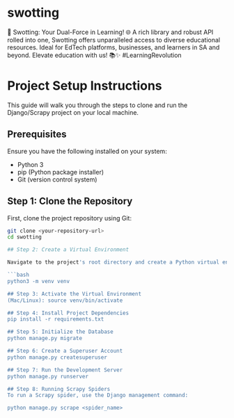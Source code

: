 # swotting
🚀 Swotting: Your Dual-Force in Learning! 🌐 A rich library and robust API rolled into one, Swotting offers unparalleled access to diverse educational resources. Ideal for EdTech platforms, businesses, and learners in SA and beyond. Elevate education with us! 📚✨ #LearningRevolution

# Project Setup Instructions

This guide will walk you through the steps to clone and run the Django/Scrapy project on your local machine.

## Prerequisites

Ensure you have the following installed on your system:
- Python 3
- pip (Python package installer)
- Git (version control system)

## Step 1: Clone the Repository

First, clone the project repository using Git:

```bash
git clone <your-repository-url>
cd swotting

## Step 2: Create a Virtual Environment

Navigate to the project's root directory and create a Python virtual environment named `venv`:

```bash
python3 -m venv venv

## Step 3: Activate the Virtual Environment
(Mac/Linux): source venv/bin/activate

## Step 4: Install Project Dependencies
pip install -r requirements.txt

## Step 5: Initialize the Database
python manage.py migrate

## Step 6: Create a Superuser Account
python manage.py createsuperuser

## Step 7: Run the Development Server
python manage.py runserver

## Step 8: Running Scrapy Spiders
To run a Scrapy spider, use the Django management command:

python manage.py scrape <spider_name>


